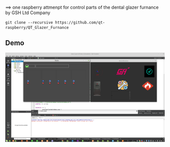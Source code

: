 ==> one raspberry attmenpt for control parts of  the  dental glazer furnance by GSH Ltd Company

```
git clone --recursive https://github.com/qt-raspberry/QT_Glazer_Furnance
```



## Demo

![Demo ](/Screenshot%20from%202019-07-10%2021-55-05.png?raw=true)


